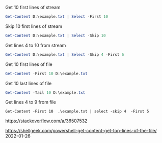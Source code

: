 Get 10 first lines of stream
``` powershell
Get-Content D:\example.txt | Select -First 10
```
Skip 10 first lines of stream
``` powershell
Get-Content D:\example.txt | Select -Skip 10
```
Get lines 4 to 10 from stream
``` powershell
Get-Content D:\example.txt | Select -Skip 4 -First 6
```

Get 10 first lines of file
``` powershell
Get-Content -First 10 D:\example.txt
```
Get 10 last lines of file
``` powershell
Get-Content -Tail 10 D:\example.txt
```
Get lines 4 to 9 from file
```
Get-Content -First 10  .\example.txt | select -skip 4  -First 5
```


https://stackoverflow.com/a/36507532

https://shellgeek.com/powershell-get-content-get-top-lines-of-the-file/
2022-01-26
